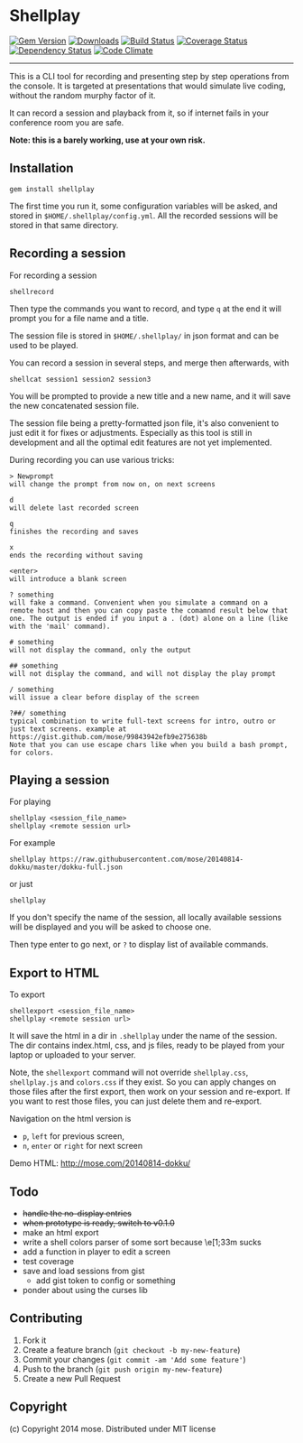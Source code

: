 Shellplay
==================

[![Gem Version](https://img.shields.io/gem/v/shellplay.svg)](https://rubygems.org/gems/shellplay)
[![Downloads](http://img.shields.io/gem/dt/shellplay.svg)](https://rubygems.org/gems/shellplay)
[![Build Status](https://img.shields.io/travis/mose/shellplay.svg)](https://travis-ci.org/mose/shellplay)
[![Coverage Status](https://img.shields.io/coveralls/mose/shellplay.svg)](https://coveralls.io/r/mose/shellplay?branch=master)
[![Dependency Status](https://img.shields.io/gemnasium/mose/shellplay.svg)](https://gemnasium.com/mose/shellplay)
[![Code Climate](https://img.shields.io/codeclimate/github/mose/shellplay.svg)](https://codeclimate.com/github/mose/shellplay)

----

This is a CLI tool for recording and presenting step by step operations from the console. It is targeted at presentations that would simulate live coding, without the random murphy factor of it.

It can record a session and playback from it, so if internet fails in your conference room you are safe.

**Note: this is a barely working, use at your own risk.**

## Installation

    gem install shellplay

The first time you run it, some configuration variables will be asked, and stored in `$HOME/.shellplay/config.yml`. All the recorded sessions will be stored in that same directory.

## Recording a session

For recording a session

    shellrecord

Then type the commands you want to record, and type `q` at the end it will prompt you for a file name and a title.

The session file is stored in `$HOME/.shellplay/` in json format and can be used to be played.

You can record a session in several steps, and merge then afterwards, with

    shellcat session1 session2 session3

You will be prompted to provide a new title and a new name, and it will save the new concatenated session file.

The session file being a pretty-formatted json file, it's also convenient to just edit it for fixes or adjustments. Especially as this tool is still in development and all the optimal edit features are not yet implemented.

During recording you can use various tricks:

```
> Newprompt
will change the prompt from now on, on next screens

d
will delete last recorded screen

q
finishes the recording and saves

x
ends the recording without saving

<enter>
will introduce a blank screen

? something
will fake a command. Convenient when you simulate a command on a remote host and then you can copy paste the comamnd result below that one. The output is ended if you input a . (dot) alone on a line (like with the 'mail' command).

# something
will not display the command, only the output

## something
will not display the command, and will not display the play prompt

/ something
will issue a clear before display of the screen

?##/ something
typical combination to write full-text screens for intro, outro or just text screens. example at https://gist.github.com/mose/99843942efb9e275638b
Note that you can use escape chars like when you build a bash prompt, for colors.
```

## Playing a session

For playing

    shellplay <session_file_name>
    shellplay <remote session url>

For example

    shellplay https://raw.githubusercontent.com/mose/20140814-dokku/master/dokku-full.json

or just

    shellplay

If you don't specify the name of the session, all locally available sessions will be displayed and you will be asked to choose one.

Then type enter to go next, or `?` to display list of available commands.

## Export to HTML

To export

    shellexport <session_file_name>
    shellplay <remote session url>

It will save the html in a dir in `.shellplay` under the name of the session. The dir contains index.html, css, and js files, ready to be played from your laptop or uploaded to your server.

Note, the `shellexport` command will not override `shellplay.css`, `shellplay.js` and `colors.css` if they exist. So you can apply changes on those files after the first export, then work on your session and re-export. If you want to rest those files, you can just delete them and re-export.

Navigation on the html version is

- `p`, `left` for previous screen,
- `n`, `enter` or `right` for next screen

Demo HTML: http://mose.com/20140814-dokku/

## Todo

- <s>handle the no-display entries</s>
- <s>when prototype is ready, switch to v0.1.0</s>
- make an html export
- write a shell colors parser of some sort because \e[1;33m sucks
- add a function in player to edit a screen
- test coverage
- save and load sessions from gist
  - add gist token to config or something
- ponder about using the curses lib


## Contributing

1. Fork it
2. Create a feature branch (`git checkout -b my-new-feature`)
3. Commit your changes (`git commit -am 'Add some feature'`)
4. Push to the branch (`git push origin my-new-feature`)
5. Create a new Pull Request

## Copyright

(c) Copyright 2014 mose. Distributed under MIT license
